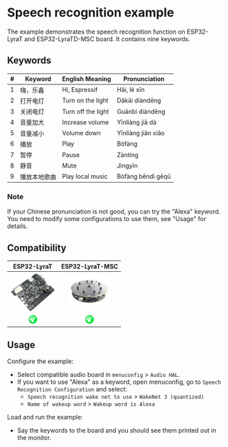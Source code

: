 # Speech recognition example

The example demonstrates the speech recognition function on ESP32-LyraT and ESP32-LyraTD-MSC board. It contains nine keywords. 

## Keywords

| # | Keyword | English Meaning | Pronunciation|
|:-:|---------|--------------------|-------------------|
| 1 | 嗨，乐鑫 | Hi, Espressif      | Hāi, lè xīn        |
| 2 | 打开电灯 | Turn on the light  | Dǎkāi diàndēng     |
| 3 | 关闭电灯 | Turn off the light | Guānbì diàndēng    |
| 4 | 音量加大 | Increase volume    | Yīnliàng jiā dà    |
| 5 | 音量减小 | Volume down        | Yīnliàng jiǎn xiǎo |
| 6 | 播放    | Play               | Bòfàng             |
| 7 | 暂停    | Pause              | Zàntíng            |
| 8 | 静音    | Mute               | Jìngyīn            |
| 9 | 播放本地歌曲 | Play local music | Bòfàng běndì gēqǔ |

### Note

If your Chinese pronunciation is not good, you can try the "Alexa" keyword. You need to modify some configurations to use them, see "Usage" for details.

## Compatibility

| ESP32-LyraT | ESP32-LyraT-MSC |
|:-----------:|:---------------:|
| [![alt text](../../../docs/_static/esp32-lyrat-v4.2-side-small.jpg "ESP32-LyraT")](https://docs.espressif.com/projects/esp-adf/en/latest/get-started/get-started-esp32-lyrat.html) | [![alt text](../../../docs/_static/esp32-lyratd-msc-v2.2-small.jpg "ESP32-LyraTD-MSC")](https://docs.espressif.com/projects/esp-adf/en/latest/get-started/get-started-esp32-lyratd-msc.html) |
| ![alt text](../../../docs/_static/yes-button.png "Compatible") | ![alt text](../../../docs/_static/yes-button.png "Compatible") |

## Usage

Configure the example:

- Select compatible audio board in `menuconfig` > `Audio HAL`.
- If you want to use "Alexa" as a keyword, open menuconfig, go to `Speech Recognition Configuration` and select:
    - `Speech recognition wake net to use` > `WakeNet 3 (quantized)`
    - `Name of wakeup word` > `Wakeup word is Alexa`

Load and run the example:

- Say the keywords to the board and you should see them printed out in the monitor.
